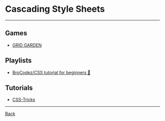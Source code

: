 # Cascading Style Sheets

---

## Games

- [GRID GARDEN](https://cssgridgarden.com/)

## Playlists

- [BroCodez/CSS tutorial for beginners 🎨](https://youtube.com/playlist?list=PLZPZq0r_RZOONc3kkuRmBOlj67YAG6jqo&si=2QldC_Tcz_Cy3kjZ)

## Tutorials

- [CSS-Tricks](https://css-tricks.com/)

---

[Back](./readme.md)
